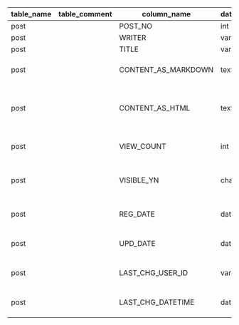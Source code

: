 | table\_name | table\_comment | column\_name          | data\_type | column\_type | column\_key | is\_nullable | column\_default | extra           | column\_comment                                      |
| ----------- | -------------- | --------------------- | ---------- | ------------ | ----------- | ------------ | --------------- | --------------- | ---------------------------------------------------- |
| post        |                | POST\_NO              | int        | int(11)      | PRI         | NO           |                 | auto\_increment | POST\_NO                                             |
| post        |                | WRITER                | varchar    | varchar(50)  |             | NO           |                 |                 | POST\_WRITER                                         |
| post        |                | TITLE                 | varchar    | varchar(100) |             | NO           |                 |                 | POST\_TITLE                                          |
| post        |                | CONTENT\_AS\_MARKDOWN | text       | text         |             | NO           |                 |                 | POST\_CONTENT WRITTEN USING MARKDOWN                 |
| post        |                | CONTENT\_AS\_HTML     | text       | text         |             | NO           |                 |                 | POAST\_CONTENT CONVERTED FROM MARKDOWN TO HTML       |
| post        |                | VIEW\_COUNT           | int        | int(11)      |             | NO           |                 |                 | HOW MANY TIMES USERS READ THIS POST                  |
| post        |                | VISIBLE\_YN           | char       | char(1)      |             | NO           |                 |                 | IF IT IS "N", THE POST CAN BE SEEN AND ONLY BY ADMIN |
| post        |                | REG\_DATE             | date       | date         |             | NO           |                 |                 | THE DATE WHEN THE POST GOT POSTED                    |
| post        |                | UPD\_DATE             | date       | date         |             | YES          | NULL            |                 | THE LAST DATE WHEN THE POST GOT UPDATED              |
| post        |                | LAST\_CHG\_USER\_ID   | varchar    | varchar(50)  |             | YES          | NULL            |                 | COMMON INFORMATION FOR ALL TABLES                    |
| post        |                | LAST\_CHG\_DATETIME   | datetime   | datetime     |             | NO           |                 |                 | COMMON INFORMATION FOR ALL TABLES                    |